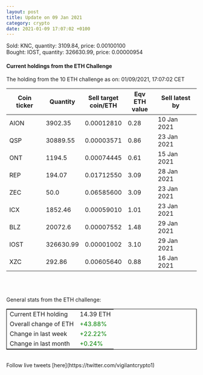 ```yaml
---
layout: post
title: Update on 09 Jan 2021
category: crypto
date: 2021-01-09 17:07:02 +0100
---
```

<!-- Global site tag (gtag.js) - Google Analytics -->
<script async src="https://www.googletagmanager.com/gtag/js?id=UA-103831149-5"></script>
<script>
  window.dataLayer = window.dataLayer || [];
  function gtag(){dataLayer.push(arguments);}
  gtag('js', new Date());

  gtag('config', 'UA-103831149-5');
</script>
Sold: KNC, quantity:      3109.84, price:   0.00100100<br>Bought: IOST, quantity:    326630.99, price:   0.00000954<br>

#### Current holdings from the ETH Challenge

The holding from the 10 ETH challenge as on: 01/09/2021, 17:07:02 CET

|Coin ticker|Quantity|Sell target<br>coin/ETH|Eqv ETH<br>value|Sell latest by|
|-----------|--------|-----------|-----------|--------------|
AION|3902.35|  0.00012810|0.28|10 Jan 2021|
QSP|30889.55|  0.00003571|0.86|23 Jan 2021|
ONT|1194.5|  0.00074445|0.61|15 Jan 2021|
REP|194.07|  0.01712550|3.09|28 Jan 2021|
ZEC|50.0|  0.06585600|3.09|23 Jan 2021|
ICX|1852.46|  0.00059010|1.01|23 Jan 2021|
BLZ|20072.6|  0.00007552|1.48|29 Jan 2021|
IOST|326630.99|  0.00001002|3.10|29 Jan 2021|
XZC|292.86|  0.00605640|0.88|16 Jan 2021|

<br>
<br>
<br>
General stats from the ETH challenge:

<table style="border:1px solid black;margin-left:auto;margin-right:auto;">
	<tbody>
	<tr>
		<td>Current ETH holding</td>
		<td>     14.39 ETH</td>
	</tr>
	<tr>
		<td>Overall change of ETH</td>
		<td><font color="green">+43.88%</font></td>
	</tr>
	<tr>
		<td>Change in last week</td>
		<td><font color="green">+22.22%</font></td>
	</tr>
	<tr>
		<td>Change in last month</td>
		<td><font color="green">+0.24%</font></td>
	</tr>
	</tbody>
</table>

<br>
Follow live tweets [here](https://twitter.com/vigilantcrypto1)
<br>
<br>